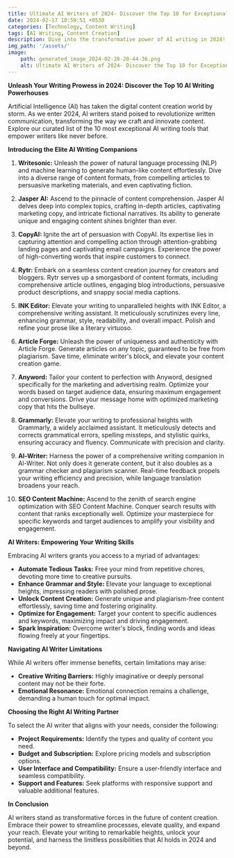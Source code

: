 ```yaml
---
title: Ultimate AI Writers of 2024- Discover the Top 10 for Exceptional Content
date: 2024-02-17 10:59:51 +0530
categories: [Technology, Content Writing]
tags: [AI Writing, Content Creation]
description: Dive into the transformative power of AI writing in 2024! Discover the top 10 AI writing powerhouses that revolutionize content creation- from natural language processing to content optimization. Unleash unique, plagiarism-free content, enhance grammar, and conquer search engine results. Embrace AI writers and power up your writing skills today!
img_path: '/assets/'
image:
    path: generated_image_2024-02-28-20-44-36.png
    alt: Ultimate AI Writers of 2024- Discover the Top 10 for Exceptional Content
---
```


**Unleash Your Writing Prowess in 2024: Discover the Top 10 AI Writing Powerhouses**

Artificial Intelligence (AI) has taken the digital content creation world by storm. As we enter 2024, AI writers stand poised to revolutionize written communication, transforming the way we craft and innovate content. Explore our curated list of the 10 most exceptional AI writing tools that empower writers like never before.

**Introducing the Elite AI Writing Companions**

1. **Writesonic:** Unleash the power of natural language processing (NLP) and machine learning to generate human-like content effortlessly. Dive into a diverse range of content formats, from compelling articles to persuasive marketing materials, and even captivating fiction.

2. **Jasper AI:** Ascend to the pinnacle of content comprehension. Jasper AI delves deep into complex topics, crafting in-depth articles, captivating marketing copy, and intricate fictional narratives. Its ability to generate unique and engaging content shines brighter than ever.

3. **CopyAI:** Ignite the art of persuasion with CopyAI. Its expertise lies in capturing attention and compelling action through attention-grabbing landing pages and captivating email campaigns. Experience the power of high-converting words that inspire customers to connect.

4. **Rytr:** Embark on a seamless content creation journey for creators and bloggers. Rytr serves up a smorgasbord of content formats, including comprehensive article outlines, engaging blog introductions, persuasive product descriptions, and snappy social media captions.

5. **INK Editor:** Elevate your writing to unparalleled heights with INK Editor, a comprehensive writing assistant. It meticulously scrutinizes every line, enhancing grammar, style, readability, and overall impact. Polish and refine your prose like a literary virtuoso.

6. **Article Forge:** Unleash the power of uniqueness and authenticity with Article Forge. Generate articles on any topic, guaranteed to be free from plagiarism. Save time, eliminate writer's block, and elevate your content creation game.

7. **Anyword:** Tailor your content to perfection with Anyword, designed specifically for the marketing and advertising realm. Optimize your words based on target audience data, ensuring maximum engagement and conversions. Drive your message home with optimized marketing copy that hits the bullseye.

8. **Grammarly:** Elevate your writing to professional heights with Grammarly, a widely acclaimed assistant. It meticulously detects and corrects grammatical errors, spelling missteps, and stylistic quirks, ensuring accuracy and fluency. Communicate with precision and clarity.

9. **Al-Writer:** Harness the power of a comprehensive writing companion in Al-Writer. Not only does it generate content, but it also doubles as a grammar checker and plagiarism scanner. Real-time feedback propels your writing efficiency and precision, while language translation broadens your reach.

10. **SEO Content Machine:** Ascend to the zenith of search engine optimization with SEO Content Machine. Conquer search results with content that ranks exceptionally well. Optimize your masterpiece for specific keywords and target audiences to amplify your visibility and engagement.

**AI Writers: Empowering Your Writing Skills**

Embracing AI writers grants you access to a myriad of advantages:

- **Automate Tedious Tasks:** Free your mind from repetitive chores, devoting more time to creative pursuits.
- **Enhance Grammar and Style:** Elevate your language to exceptional heights, impressing readers with polished prose.
- **Unlock Content Creation:** Generate unique and plagiarism-free content effortlessly, saving time and fostering originality.
- **Optimize for Engagement:** Target your content to specific audiences and keywords, maximizing impact and driving engagement.
- **Spark Inspiration:** Overcome writer's block, finding words and ideas flowing freely at your fingertips.

**Navigating AI Writer Limitations**

While AI writers offer immense benefits, certain limitations may arise:

- **Creative Writing Barriers:** Highly imaginative or deeply personal content may not be their forte.
- **Emotional Resonance:** Emotional connection remains a challenge, demanding a human touch for optimal impact.

**Choosing the Right AI Writing Partner**

To select the AI writer that aligns with your needs, consider the following:

- **Project Requirements:** Identify the types and quality of content you need.
- **Budget and Subscription:** Explore pricing models and subscription options.
- **User Interface and Compatibility:** Ensure a user-friendly interface and seamless compatibility.
- **Support and Features:** Seek platforms with responsive support and valuable additional features.

**In Conclusion**

AI writers stand as transformative forces in the future of content creation. Embrace their power to streamline processes, elevate quality, and expand your reach. Elevate your writing to remarkable heights, unlock your potential, and harness the limitless possibilities that AI holds in 2024 and beyond.